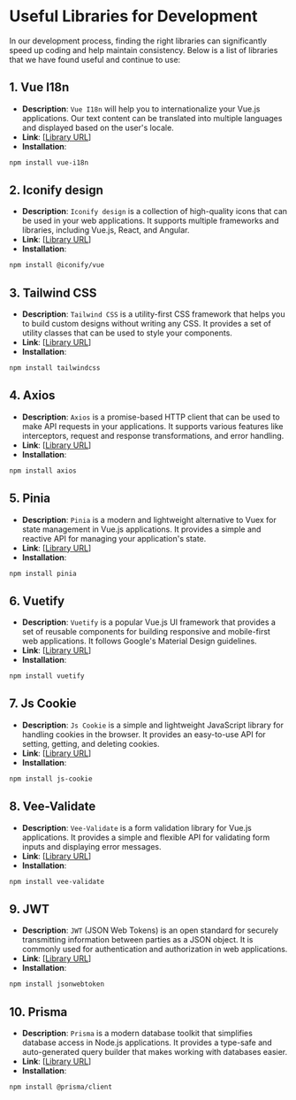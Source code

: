 # Useful Libraries for Development

In our development process, finding the right libraries can significantly speed up coding and help maintain consistency. Below is a list of libraries that we have found useful and continue to use:

## 1. Vue I18n
- **Description**: `Vue I18n` will help you to internationalize your Vue.js applications. Our text content can be translated into multiple languages and displayed based on the user's locale.
- **Link**: [[Library URL](https://vue-i18n.intlify.dev/)]
- **Installation**: 
```bash
npm install vue-i18n
```

## 2. Iconify design
- **Description**: `Iconify design` is a collection of high-quality icons that can be used in your web applications. It supports multiple frameworks and libraries, including Vue.js, React, and Angular.
- **Link**: [[Library URL](https://iconify.design/)]
- **Installation**: 
```bash
npm install @iconify/vue
```

## 3. Tailwind CSS
- **Description**: `Tailwind CSS` is a utility-first CSS framework that helps you to build custom designs without writing any CSS. It provides a set of utility classes that can be used to style your components.
- **Link**: [[Library URL](https://tailwindcss.com/)]
- **Installation**: 
```bash
npm install tailwindcss
```

## 4. Axios
- **Description**: `Axios` is a promise-based HTTP client that can be used to make API requests in your applications. It supports various features like interceptors, request and response transformations, and error handling.
- **Link**: [[Library URL](https://axios-http.com/)]
- **Installation**: 
```bash
npm install axios
```

## 5. Pinia
- **Description**: `Pinia` is a modern and lightweight alternative to Vuex for state management in Vue.js applications. It provides a simple and reactive API for managing your application's state.
- **Link**: [[Library URL](https://pinia.esm.dev/)]
- **Installation**: 
```bash
npm install pinia
```

## 6. Vuetify
- **Description**: `Vuetify` is a popular Vue.js UI framework that provides a set of reusable components for building responsive and mobile-first web applications. It follows Google's Material Design guidelines.
- **Link**: [[Library URL](https://vuetifyjs.com/)]
- **Installation**: 
```bash
npm install vuetify
```

## 7. Js Cookie
- **Description**: `Js Cookie` is a simple and lightweight JavaScript library for handling cookies in the browser. It provides an easy-to-use API for setting, getting, and deleting cookies.
- **Link**: [[Library URL](https://github.com/js-cookie/js-cookie)]
- **Installation**: 
```bash
npm install js-cookie
```

## 8. Vee-Validate
- **Description**: `Vee-Validate` is a form validation library for Vue.js applications. It provides a simple and flexible API for validating form inputs and displaying error messages.
- **Link**: [[Library URL](https://vee-validate.logaretm.com/v4/)]
- **Installation**: 
```bash
npm install vee-validate
```

## 9. JWT
- **Description**: `JWT` (JSON Web Tokens) is an open standard for securely transmitting information between parties as a JSON object. It is commonly used for authentication and authorization in web applications.
- **Link**: [[Library URL](https://jwt.io/)]
- **Installation**: 
```bash
npm install jsonwebtoken
```
## 10. Prisma
- **Description**: `Prisma` is a modern database toolkit that simplifies database access in Node.js applications. It provides a type-safe and auto-generated query builder that makes working with databases easier.
- **Link**: [[Library URL](https://www.prisma.io/)]
- **Installation**: 
```bash
npm install @prisma/client
```
